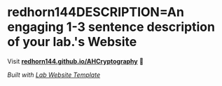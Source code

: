 
# redhorn144DESCRIPTION=An engaging 1-3 sentence description of your lab.'s Website

Visit **[redhorn144.github.io/AHCryptography](https://redhorn144.github.io/AHCryptography)** 🚀

_Built with [Lab Website Template](https://greene-lab.gitbook.io/lab-website-template-docs)_
